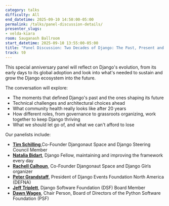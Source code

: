 ```yaml
---
category: talks
difficulty: All
end_datetime: 2025-09-10 14:50:00-05:00
permalink: /talks/panel-discussion-details/
presenter_slugs:
- velda-kiara
room: Sauganash Ballroom
start_datetime: 2025-09-10 13:55:00-05:00
title: "Panel Discussion: Two Decades of Django: The Past, Present and Future"
track: t0
---
```

This special anniversary panel will reflect on Django's evolution, from its early days to its global adoption and look into what's needed to sustain and grow the Django ecosystem into the future.

The conversation will explore:

- The moments that defined Django's past and the ones shaping its future
- Technical challenges and architectural choices ahead
- What community health really looks like after 20 years
- How different roles, from governance to grassroots organizing, work together to keep Django thriving
- What we should let go of, and what we can't afford to lose

Our panelists include:
- **[Tim Schilling](https://www.linkedin.com/in/tim-schilling-5b365a15/)**,Co-Founder Djangonaut Space and Django Steering Council Member
- **[Natalia Bidart](https://www.linkedin.com/in/nessita/)**, Django Fellow, maintaining and improving the framework every day
- **[Rachell Calhoun](https://www.linkedin.com/in/rachell-calhoun-0793525a/)**, Co-Founder Djangonaut Space and Django Girls organizer
- **[Peter Grandstaff](https://www.linkedin.com/in/petergrandstaff/)**, President of Django Events Foundation North America (DEFNA)
- **[Jeff Triplett](https://www.linkedin.com/in/jefftriplett/)**, Django Software Foundation (DSF) Board Member
- **[Dawn Wages](https://www.linkedin.com/in/dawnwages/)**, Chair Person, Board of Directors of the Python Software Foundation (PSF)
